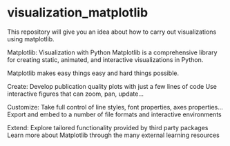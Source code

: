 # visualization_matplotlib
This repository will give you an idea about how to carry out visualizations using matplotlib.

Matplotlib: Visualization with Python
Matplotlib is a comprehensive library for creating static, animated, and interactive visualizations in Python.

Matplotlib makes easy things easy and hard things possible.

Create:
Develop publication quality plots with just a few lines of code
Use interactive figures that can zoom, pan, update...

Customize:
Take full control of line styles, font properties, axes properties...
Export and embed to a number of file formats and interactive environments

Extend:
Explore tailored functionality provided by third party packages
Learn more about Matplotlib through the many external learning resources
